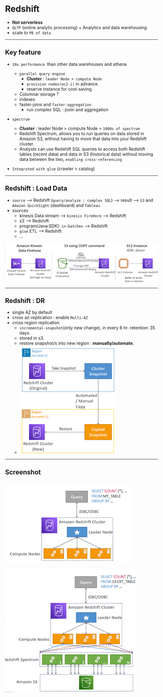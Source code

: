 # Redshift
- **Not serverless**
- `OLTP` (online analytic processing) + Analytics and data warehousing
- scale to `PB of data`

---
## Key feature
- `10x performance `than other data warehouses and athena
  - `parallel query engine` 
    - **Cluster** : `leader Node > compute Node`
    - `provision nodes(ec2-i)` in advance.
    - reserve instance for cost-saving
  - Columnar storage ? 
  - indexes
  - faster-joins and `faster-aggregation`
    - run complex SQL : jooin and aggregation

- `spectrum`
  - **Cluster** : leader Node > compute Node > `1000s of spectrum`
  - Redshift Spectrum, allows you to run queries on data stored in Amazon S3, without having to move that data into your Redshift cluster.
  - Analysts can use Redshift SQL queries to access both Redshift tables (recent data) and data in S3 (historical data) without moving data between the two, `enabling cross-referencing`
  
- `Integrated with glue` (crawler > catalog)
  
--- 
## Redshift : Load Data
- `source` --> Redshift (`query/analyze : complex SQL`) --> result --> `S3` and `Amazon QuickSight` (dashboard) and `Tableau`
- sources
  - kinesis Data stream --> `kinesis FireHore` --> Redshift
  - s3 --> Redshift
  - program(Java:SDK): `in-batches` --> Redshift
  - `glue` ETL  --> Redshift
  - ...

![img_2.png](../99_img/moreSrv/redshift/img_2.png)

---
## Redshift : DR
- single AZ by default
- cross az-replication : enable `Multi-AZ`  
- cross region replication
  - `incremental-snapshot`(only new change), in every 8 hr. retention: 35 days.
  - stored in s3.
  - restore snapshot/s into new region : **manually/automate**.
  - ![img_1.png](../99_img/moreSrv/redshift/img_1.png)

---
## Screenshot

![img.png](../99_img/moreSrv/redshift/img.png)
---
![img_3.png](../99_img/moreSrv/redshift/img_3.png)
